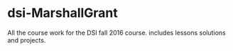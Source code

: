 # dsi-MarshallGrant

All the course work for the DSI fall 2016 course. includes lessons solutions and projects.
